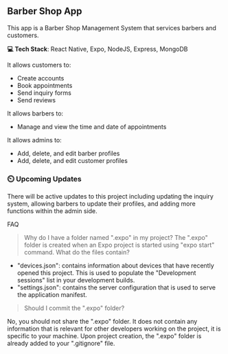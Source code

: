 ## Barber Shop App

This app is a Barber Shop Management System that services barbers and customers.

**💻 Tech Stack**: React Native, Expo, NodeJS, Express, MongoDB

It allows customers to:

- Create accounts
- Book appointments
- Send inquiry forms
- Send reviews

It allows barbers to:

- Manage and view the time and date of appointments

It allows admins to:

- Add, delete, and edit barber profiles
- Add, delete, and edit customer profiles

### ⏲️ Upcoming Updates
There will be active updates to this project including updating the inquiry system, allowing barbers to update their profiles, and adding more functions within the admin side.

FAQ

> Why do I have a folder named ".expo" in my project?
The ".expo" folder is created when an Expo project is started using "expo start" command.
> What do the files contain?
- "devices.json": contains information about devices that have recently opened this project. This is used to populate the "Development sessions" list in your development builds.
- "settings.json": contains the server configuration that is used to serve the application manifest.
> Should I commit the ".expo" folder?

No, you should not share the ".expo" folder. It does not contain any information that is relevant for other developers working on the project, it is specific to your machine.
Upon project creation, the ".expo" folder is already added to your ".gitignore" file.
